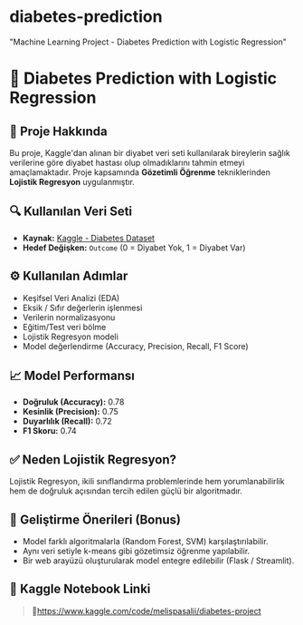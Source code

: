 # diabetes-prediction
"Machine Learning Project - Diabetes Prediction with Logistic Regression"
# 🧠 Diabetes Prediction with Logistic Regression

## 📌 Proje Hakkında
Bu proje, Kaggle'dan alınan bir diyabet veri seti kullanılarak bireylerin sağlık verilerine göre diyabet hastası olup olmadıklarını tahmin etmeyi amaçlamaktadır. Proje kapsamında **Gözetimli Öğrenme** tekniklerinden **Lojistik Regresyon** uygulanmıştır.

## 🔍 Kullanılan Veri Seti
- **Kaynak:** [Kaggle - Diabetes Dataset](https://www.kaggle.com/datasets/mathchi/diabetes-data-set)
- **Hedef Değişken:** `Outcome` (0 = Diyabet Yok, 1 = Diyabet Var)

## ⚙️ Kullanılan Adımlar
- Keşifsel Veri Analizi (EDA)
- Eksik / Sıfır değerlerin işlenmesi
- Verilerin normalizasyonu
- Eğitim/Test veri bölme
- Lojistik Regresyon modeli
- Model değerlendirme (Accuracy, Precision, Recall, F1 Score)

## 📈 Model Performansı
- **Doğruluk (Accuracy):** 0.78  
- **Kesinlik (Precision):** 0.75  
- **Duyarlılık (Recall):** 0.72  
- **F1 Skoru:** 0.74

## ✅ Neden Lojistik Regresyon?
Lojistik Regresyon, ikili sınıflandırma problemlerinde hem yorumlanabilirlik hem de doğruluk açısından tercih edilen güçlü bir algoritmadır.

## 🚀 Geliştirme Önerileri (Bonus)
- Model farklı algoritmalarla (Random Forest, SVM) karşılaştırılabilir.
- Aynı veri setiyle k-means gibi gözetimsiz öğrenme yapılabilir.
- Bir web arayüzü oluşturularak model entegre edilebilir (Flask / Streamlit).

## 📎 Kaggle Notebook Linki
> 📍https://www.kaggle.com/code/melispasalii/diabetes-project

